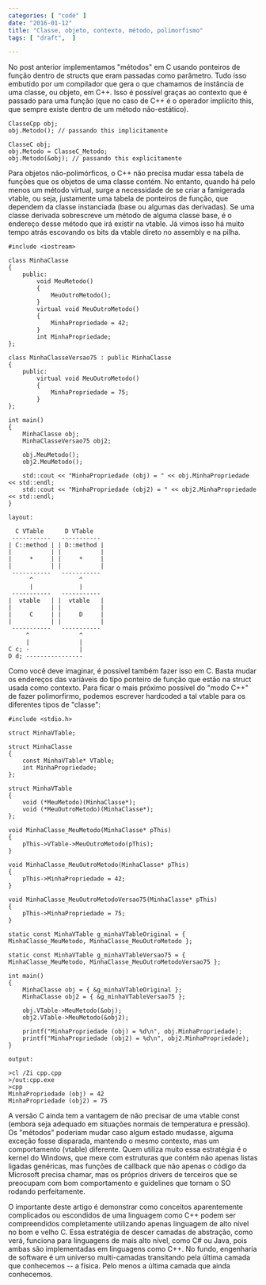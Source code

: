 ```yaml
---
categories: [ "code" ]
date: "2016-01-12"
title: "Classe, objeto, contexto, método, polimorfismo"
tags: [ "draft",  ]

---
```

No post anterior implementamos "métodos" em C usando ponteiros de função dentro de structs que eram passadas como parâmetro. Tudo isso embutido por um compilador que gera o que chamamos de instância de uma classe, ou objeto, em C++. Isso é possível graças ao contexto que é passado para uma função (que no caso de C++ é o operador implícito this, que sempre existe dentro de um método não-estático).

    ClasseCpp obj;
    obj.Metodo(); // passando this implicitamente
    
    ClasseC obj;
    obj.Metodo = ClasseC_Metodo;
    obj.Metodo(&obj); // passando this explicitamente

Para objetos não-polimórficos, o C++ não precisa mudar essa tabela de funções que os objetos de uma classe contém. No entanto, quando há pelo menos um método virtual, surge a necessidade de se criar a famigerada vtable, ou seja, justamente uma tabela de ponteiros de função, que dependem da classe instanciada (base ou algumas das derivadas). Se uma classe derivada sobrescreve um método de alguma classe base, é o endereço desse método que irá existir na vtable. Já vimos isso há muito tempo atrás escovando os bits da vtable direto no assembly e na pilha.

    #include <iostream>
    
    class MinhaClasse
    {
        public:
            void MeuMetodo()
            {
                MeuOutroMetodo();
            }
            virtual void MeuOutroMetodo()
            {
                MinhaPropriedade = 42;
            }
            int MinhaPropriedade;
    };
    
    class MinhaClasseVersao75 : public MinhaClasse
    {
        public:
            virtual void MeuOutroMetodo()
            {
                MinhaPropriedade = 75;
            }
    };
    
    int main()
    {
        MinhaClasse obj;
        MinhaClasseVersao75 obj2;
    
        obj.MeuMetodo();
        obj2.MeuMetodo();
    
        std::cout << "MinhaPropriedade (obj) = " << obj.MinhaPropriedade << std::endl;
        std::cout << "MinhaPropriedade (obj2) = " << obj2.MinhaPropriedade << std::endl;
    }

    layout:

      C VTable      D VTable
     -----------   -----------
    | C::method | | D::method |
    |           | |           |
    |     *     | |     *     |
    |           | |           |
     -----------   -----------
          ^             ^
          |             |
     -----------   -----------
    |  vtable   | |  vtable   |
    |           | |           |
    |     C     | |     D     |
    |           | |           |
     -----------   -----------
         ^              ^
         |              |
    C c; -              |
    D d; ----------------

Como você deve imaginar, é possível também fazer isso em C. Basta mudar os endereços das variáveis do tipo ponteiro de função que estão na struct usada como contexto. Para ficar o mais próximo possível do "modo C++" de fazer polimorfirmo, podemos escrever hardcoded a tal vtable para os diferentes tipos de "classe":

    #include <stdio.h>
    
    struct MinhaVTable;
    
    struct MinhaClasse
    {
    	const MinhaVTable* VTable;
    	int MinhaPropriedade;
    };
    
    struct MinhaVTable
    {
    	void (*MeuMetodo)(MinhaClasse*);
    	void (*MeuOutroMetodo)(MinhaClasse*);
    };
    
    void MinhaClasse_MeuMetodo(MinhaClasse* pThis)
    {
        pThis->VTable->MeuOutroMetodo(pThis);
    }
    
    void MinhaClasse_MeuOutroMetodo(MinhaClasse* pThis)
    {
        pThis->MinhaPropriedade = 42;
    }
    
    void MinhaClasse_MeuOutroMetodoVersao75(MinhaClasse* pThis)
    {
        pThis->MinhaPropriedade = 75;
    }
    
    static const MinhaVTable g_minhaVTableOriginal = { MinhaClasse_MeuMetodo, MinhaClasse_MeuOutroMetodo };
    
    static const MinhaVTable g_minhaVTableVersao75 = { MinhaClasse_MeuMetodo, MinhaClasse_MeuOutroMetodoVersao75 };
    
    int main()
    {
    	MinhaClasse obj = { &g_minhaVTableOriginal };
    	MinhaClasse obj2 = { &g_minhaVTableVersao75 };
    
    	obj.VTable->MeuMetodo(&obj);
    	obj2.VTable->MeuMetodo(&obj2);
    
    	printf("MinhaPropriedade (obj) = %d\n", obj.MinhaPropriedade);
    	printf("MinhaPropriedade (obj2) = %d\n", obj2.MinhaPropriedade);
    }

    output:

    >cl /Zi cpp.cpp
    >/out:cpp.exe
    >cpp
    MinhaPropriedade (obj) = 42
    MinhaPropriedade (obj2) = 75

A versão C ainda tem a vantagem de não precisar de uma vtable const (embora seja adequado em situações normais de temperatura e pressão). Os "métodos" poderiam mudar caso algum estado mudasse, alguma exceção fosse disparada, mantendo o mesmo contexto, mas um comportamento (vtable) diferente. Quem utiliza muito essa estratégia é o kernel do Windows, que mexe com estruturas que contém não apenas listas ligadas genéricas, mas funções de callback que não apenas o código da Microsoft precisa chamar, mas os próprios drivers de terceiros que se preocupam com bom comportamento e guidelines que tornam o SO rodando perfeitamente.

O importante deste artigo é demonstrar como conceitos aparentemente complicados ou escondidos de uma linguagem como C++ podem ser compreendidos completamente utilizando apenas linguagem de alto nível no bom e velho C. Essa estratégia de descer camadas de abstração, como verá, funciona para linguagens de mais alto nível, como C# ou Java, pois ambas são implementadas em linguagens como C++. No fundo, engenharia de software é um universo multi-camadas transitando pela última camada que conhecemos -- a física. Pelo menos a última camada que ainda conhecemos.
